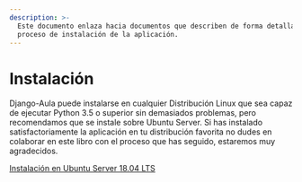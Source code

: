 ```yaml
---
description: >-
  Este documento enlaza hacia documentos que describen de forma detallada el
  proceso de instalación de la aplicación.
---
```


# Instalación

Django-Aula puede instalarse en cualquier Distribución Linux que sea capaz de ejecutar Python 3.5 o superior sin demasiados problemas, pero recomendamos que se instale sobre Ubuntu Server. Si has instalado satisfactoriamente la aplicación en tu distribución favorita no dudes en colaborar en este libro con el proceso que has seguido, estaremos muy agradecidos.

[Instalación en Ubuntu Server 18.04 LTS](instalacion.md)

